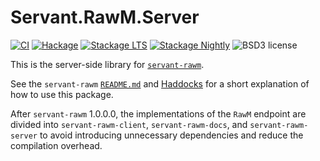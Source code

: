 # Servant.RawM.Server

[![CI](https://github.com/cdepillabout/servant-rawm/actions/workflows/ci.yml/badge.svg)](https://github.com/cdepillabout/servant-rawm/actions/workflows/ci.yml)
[![Hackage](https://img.shields.io/hackage/v/servant-rawm-server.svg)](https://hackage.haskell.org/package/servant-rawm-server)
[![Stackage LTS](http://stackage.org/package/servant-rawm-server/badge/lts)](http://stackage.org/lts/package/servant-rawm-server)
[![Stackage Nightly](http://stackage.org/package/servant-rawm-server/badge/nightly)](http://stackage.org/nightly/package/servant-rawm-server)
![BSD3 license](https://img.shields.io/badge/license-BSD3-blue.svg)

This is the server-side library for
[`servant-rawm`](https://github.com/cdepillabout/servant-rawm).

See the `servant-rawm`
[`README.md`](https://github.com/cdepillabout/servant-rawm) and
[Haddocks](side://hackage.haskell.org/package/servant-rawm)
for a short explanation of how to use this package.

After `servant-rawm` 1.0.0.0, the implementations of the `RawM` endpoint are
divided into `servant-rawm-client`, `servant-rawm-docs`, and
`servant-rawm-server` to avoid introducing unnecessary dependencies and reduce
the compilation overhead.
